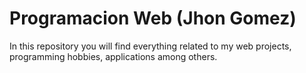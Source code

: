 # Programacion Web (Jhon Gomez)
In this repository you will find everything related to my web projects, programming hobbies, applications among others.
